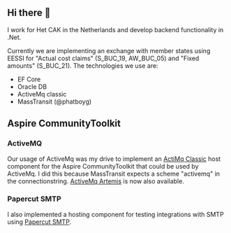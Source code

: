 ## Hi there 👋

I work for Het CAK in the Netherlands and develop backend functionality in .Net.

Currently we are implementing an exchange with member states using EESSI for "Actual cost claims" (S_BUC_19, AW_BUC_05) and "Fixed amounts" (S_BUC_21).
The technologies we use are:
- EF Core
- Oracle DB
- ActiveMq classic
- MassTransit (@phatboyg)

## Aspire CommunityToolkit

### ActiveMQ

Our usage of ActiveMq was my drive to implement an [ActiMq Classic](https://activemq.apache.org/components/classic/) host component for the Aspire CommunityToolkit that could be used by ActiveMq.
I did this because MassTransit expects a scheme "activemq" in the connectionstring.
[ActiveMq Artemis](https://activemq.apache.org/components/artemis/) is now also available.

### Papercut SMTP

I also implemented a hosting component for testing integrations with SMTP using [Papercut SMTP](https://github.com/ChangemakerStudios/Papercut-SMTP).

<!--
**anoordover/anoordover** is a ✨ _special_ ✨ repository because its `README.md` (this file) appears on your GitHub profile.

Here are some ideas to get you started:

- 🔭 I’m currently working on ...
- 🌱 I’m currently learning ...
- 👯 I’m looking to collaborate on ...
- 🤔 I’m looking for help with ...
- 💬 Ask me about ...
- 📫 How to reach me: ...
- 😄 Pronouns: ...
- ⚡ Fun fact: ...
-->
